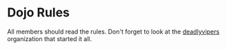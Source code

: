 Dojo Rules
==========

All members should read the rules.
Don't forget to look at the [deadlyvipers](https://github.com/deadlyvipers) organization that started it all.
